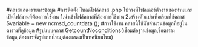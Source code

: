 #คลาสแสดงรายการข้อมูล
#การติดตั้ง
	โหลดไฟล์คลาส .php ไปวางที่โฟลเดอร์ตัวงานของท่านและเปิดไฟล์งานที่ต้องการใช้งาน
		1.นำเข้าไฟล์คลาสที่ต้องการใช้งาน <?php require(‘ที่อยู่ไฟล์คลาส/ncmsd_countdata.php’); ?>
		2.สร้างตัวแปรเพื่อเรียกใช้คลาส $variable = new  ncmsd_countdata ();
#การใช้งาน
	คลาสนี้ใช้นับจำนวนข้อมูลที่อยู่ในตารางที่ดูข้อมูล
#รูปแบบคลาส
  GetcountNoconditions(เชื่อมต่อฐานข้อมูล,ชื่อตารางข้อมูล,ต้องการจัดรูปแบบไหม,ต้องแสดงเป็นทศนิยมไหม)
